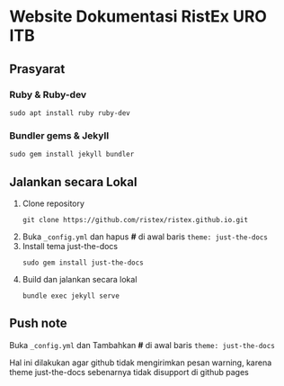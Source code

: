 # Website Dokumentasi RistEx URO ITB

## Prasyarat
### Ruby & Ruby-dev
```
sudo apt install ruby ruby-dev
```
### Bundler gems & Jekyll
```
sudo gem install jekyll bundler
```

## Jalankan secara Lokal
1. Clone repository
	```
	git clone https://github.com/ristex/ristex.github.io.git
	```
2. Buka `_config.yml` dan hapus **#** di awal baris `theme: just-the-docs`
3. Install tema just-the-docs
	```
	sudo gem install just-the-docs
	```
4. Build dan jalankan secara lokal
	```
	bundle exec jekyll serve
	```

## Push note
Buka `_config.yml` dan Tambahkan **#** di awal baris `theme: just-the-docs`

Hal ini dilakukan agar github tidak mengirimkan pesan warning, karena theme just-the-docs sebenarnya tidak disupport di github pages

